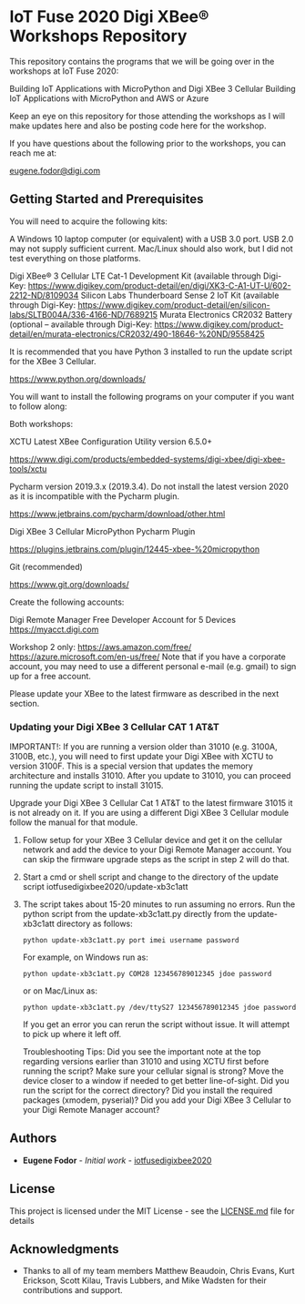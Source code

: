 # IoT Fuse 2020 Digi XBee® Workshops Repository

This repository contains the programs that we will be going over in the
workshops at IoT Fuse 2020:

Building IoT Applications with MicroPython and Digi XBee 3 Cellular
Building IoT Applications with MicroPython and AWS or Azure

Keep an eye on this repository for those attending the workshops
as I will make updates here and also be posting code here for
the workshop.

If you have questions about the following prior to the workshops,
you can reach me at:

eugene.fodor@digi.com

## Getting Started and Prerequisites

You will need to acquire the following kits:

A Windows 10 laptop computer (or equivalent) with a USB 3.0 port. USB 2.0 may 
not supply sufficient current. Mac/Linux should also work, but I did not test 
everything on those platforms.

Digi XBee® 3 Cellular LTE Cat-1 Development Kit (available through Digi-Key: 
https://www.digikey.com/product-detail/en/digi/XK3-C-A1-UT-U/602-2212-ND/8109034
Silicon Labs Thunderboard Sense 2 IoT Kit (available through Digi-Key: 
https://www.digikey.com/product-detail/en/silicon-labs/SLTB004A/336-4166-ND/7689215
Murata Electronics CR2032 Battery (optional – available through Digi-Key: 
https://www.digikey.com/product-detail/en/murata-electronics/CR2032/490-18646-%20ND/9558425


It is recommended that you have Python 3 installed to run the update script for
the XBee 3 Cellular.

https://www.python.org/downloads/

You will want to install the following programs on your computer if you want to
follow along:

Both workshops:

XCTU Latest XBee Configuration Utility version 6.5.0+

https://www.digi.com/products/embedded-systems/digi-xbee/digi-xbee-tools/xctu

Pycharm version 2019.3.x (2019.3.4). Do not install the latest version 2020 
as it is incompatible with the Pycharm plugin.

https://www.jetbrains.com/pycharm/download/other.html

Digi XBee 3 Cellular MicroPython Pycharm Plugin

https://plugins.jetbrains.com/plugin/12445-xbee-%20micropython

Git (recommended)

https://www.git.org/downloads/

Create the following accounts:

Digi Remote Manager Free Developer Account for 5 Devices
https://myacct.digi.com

Workshop 2 only: 
https://aws.amazon.com/free/
https://azure.microsoft.com/en-us/free/
Note that if you have a corporate account, you may need to use a different 
personal e-mail (e.g. gmail) to sign up for a free account.

Please update your XBee to the latest firmware as described in the next section.

### Updating your Digi XBee 3 Cellular CAT 1 AT&T

IMPORTANT!: If you are running a version older than 31010 (e.g. 3100A, 3100B, etc.),
you will need to first update your Digi XBee with XCTU to version 3100F. This is a special
version that updates the memory architecture and installs 31010. After you update to 31010, you can
proceed running the update script to install 31015.

Upgrade your Digi XBee 3 Cellular Cat 1 AT&T to the 
latest firmware 31015 it is not already on it. 
If you are using a different Digi XBee 3 Cellular module 
follow the manual for that module.

1. Follow setup for your XBee 3 Cellular device and get it on the cellular network 
   and add the device to your Digi Remote Manager account. You can skip the firmware 
   upgrade steps as the script in step 2 will do that. 
2. Start a cmd or shell script and change to the directory of the update script
   iotfusedigixbee2020/update-xb3c1att
3. The script takes about 15-20 minutes to run assuming no errors. Run the python 
   script from the update-xb3c1att.py directly from the update-xb3c1att directory 
   as follows:

   ```
   python update-xb3c1att.py port imei username password
   ```
   
   For example, on Windows run as:
   
   ```
   python update-xb3c1att.py COM28 123456789012345 jdoe password
   ```
   
   or on Mac/Linux as:
   
   ```
   python update-xb3c1att.py /dev/ttyS27 123456789012345 jdoe password
   ```
   
   If you get an error you can rerun the script without issue. It will attempt to pick
   up where it left off.
   
   Troubleshooting Tips:
   Did you see the important note at the top regarding versions earlier than
   31010 and using XCTU first before running the script?
   Make sure your cellular signal is strong? Move the device
   closer to a window if needed to get better line-of-sight.
   Did you run the script for the correct directory?
   Did you install the required packages (xmodem, pyserial)?
   Did you add your Digi XBee 3 Cellular to your Digi Remote Manager account?
   
   
## Authors

* **Eugene Fodor** - *Initial work* - [iotfusedigixbee2020](https://github.com/DigiEntmgmt/iotfusedigixbee2020)

## License

This project is licensed under the MIT License - see the [LICENSE.md](LICENSE.md)
file for details

## Acknowledgments

* Thanks to all of my team members Matthew Beaudoin, Chris Evans, Kurt Erickson,
  Scott Kilau, Travis Lubbers, and Mike Wadsten for their contributions 
  and support.

